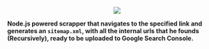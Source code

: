 <p align="center">
  <img src="https://github.com/jvidalv/node-simple-sitemap-generator/blob/master/assets/logo.png?raw=true">
</p>

**Node.js powered scrapper that navigates to the specified link and generates an ``sitemap.xml``,
with all the internal urls that he founds (Recursively), ready to
be uploaded to Google Search Console.**